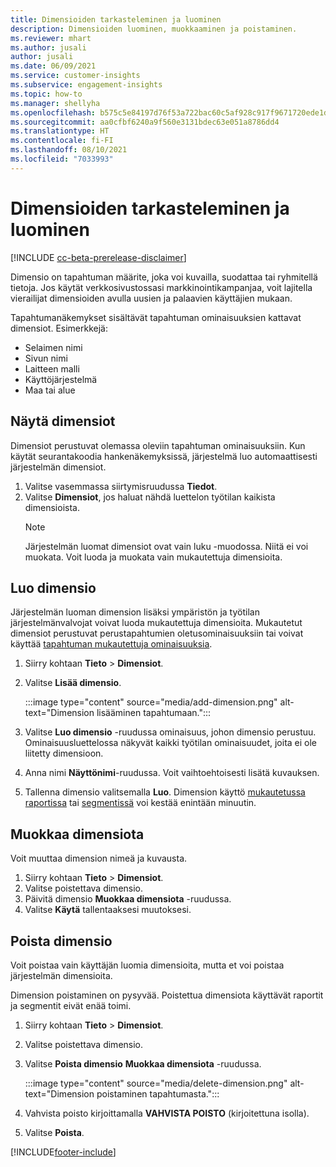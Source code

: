 ```yaml
---
title: Dimensioiden tarkasteleminen ja luominen
description: Dimensioiden luominen, muokkaaminen ja poistaminen.
ms.reviewer: mhart
ms.author: jusali
author: jusali
ms.date: 06/09/2021
ms.service: customer-insights
ms.subservice: engagement-insights
ms.topic: how-to
ms.manager: shellyha
ms.openlocfilehash: b575c5e84197d76f53a722bac60c5af928c917f9671720ede1de38c4a7478be4
ms.sourcegitcommit: aa0cfbf6240a9f560e3131bdec63e051a8786dd4
ms.translationtype: HT
ms.contentlocale: fi-FI
ms.lasthandoff: 08/10/2021
ms.locfileid: "7033993"
---
```

# <a name="view-and-create-dimensions"></a>Dimensioiden tarkasteleminen ja luominen

[!INCLUDE [cc-beta-prerelease-disclaimer](includes/cc-beta-prerelease-disclaimer.md)]

Dimensio on tapahtuman määrite, joka voi kuvailla, suodattaa tai ryhmitellä tietoja. Jos käytät verkkosivustossasi markkinointikampanjaa, voit lajitella vierailijat dimensioiden avulla uusien ja palaavien käyttäjien mukaan.  

Tapahtumanäkemykset sisältävät tapahtuman ominaisuuksien kattavat dimensiot. Esimerkkejä:

- Selaimen nimi
- Sivun nimi
- Laitteen malli
- Käyttöjärjestelmä
- Maa tai alue

## <a name="view-dimensions"></a>Näytä dimensiot

Dimensiot perustuvat olemassa oleviin tapahtuman ominaisuuksiin. Kun käytät seurantakoodia hankenäkemyksissä, järjestelmä luo automaattisesti järjestelmän dimensiot.

1. Valitse vasemmassa siirtymisruudussa **Tiedot**. 
1. Valitse **Dimensiot**, jos haluat nähdä luettelon työtilan kaikista dimensioista. 
   > [!NOTE]
   > Järjestelmän luomat dimensiot ovat vain luku -muodossa. Niitä ei voi muokata. Voit luoda ja muokata vain mukautettuja dimensioita.

## <a name="create-a-dimension"></a>Luo dimensio

Järjestelmän luoman dimension lisäksi ympäristön ja työtilan järjestelmänvalvojat voivat luoda mukautettuja dimensioita. Mukautetut dimensiot perustuvat perustapahtumien oletusominaisuuksiin tai voivat käyttää [tapahtuman mukautettuja ominaisuuksia](advanced-SDK-implementation.md).

1. Siirry kohtaan **Tieto** > **Dimensiot**.
1. Valitse **Lisää dimensio**.

   :::image type="content" source="media/add-dimension.png" alt-text="Dimension lisääminen tapahtumaan.":::

1. Valitse **Luo dimensio** -ruudussa ominaisuus, johon dimensio perustuu. Ominaisuusluettelossa näkyvät kaikki työtilan ominaisuudet, joita ei ole liitetty dimensioon.
1. Anna nimi **Näyttönimi**-ruudussa. Voit vaihtoehtoisesti lisätä kuvauksen.
1. Tallenna dimensio valitsemalla **Luo**. Dimension käyttö [mukautetussa raportissa](custom-reports.md) tai [segmentissä](segments.md) voi kestää enintään minuutin. 

## <a name="edit-a-dimension"></a>Muokkaa dimensiota

Voit muuttaa dimension nimeä ja kuvausta.

1. Siirry kohtaan **Tieto** > **Dimensiot**.
1. Valitse poistettava dimensio.
1. Päivitä dimensio **Muokkaa dimensiota** -ruudussa.
1. Valitse **Käytä** tallentaaksesi muutoksesi.

## <a name="delete-a-dimension"></a>Poista dimensio

Voit poistaa vain käyttäjän luomia dimensioita, mutta et voi poistaa järjestelmän dimensioita.

Dimension poistaminen on pysyvää. Poistettua dimensiota käyttävät raportit ja segmentit eivät enää toimi. 

1. Siirry kohtaan **Tieto** > **Dimensiot**.
1. Valitse poistettava dimensio.
1. Valitse **Poista dimensio** **Muokkaa dimensiota** -ruudussa.

   :::image type="content" source="media/delete-dimension.png" alt-text="Dimension poistaminen tapahtumasta.":::

1. Vahvista poisto kirjoittamalla **VAHVISTA POISTO** (kirjoitettuna isolla). 
1. Valitse **Poista**.

[!INCLUDE[footer-include](../includes/footer-banner.md)]
